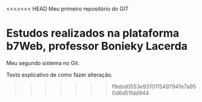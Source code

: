 <<<<<<< HEAD
Meu primeiro repositório do GIT

Estudos realizados na plataforma b7Web, professor Bonieky Lacerda
=======
Meu segundo sistema no Git.

Texto explicativo de como fazer alteração.
>>>>>>> f9ebd0553e9310115497941e7a950d6d51fdd944
